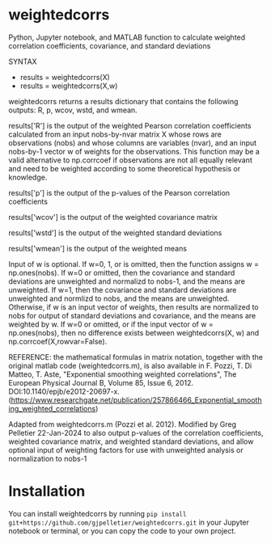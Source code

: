 # weightedcorrs
Python, Jupyter notebook, and MATLAB function to calculate weighted correlation coefficients, covariance, and standard deviations

SYNTAX

- results = weightedcorrs(X)
- results = weightedcorrs(X,w)

weightedcorrs returns a results dictionary that contains the following outputs: R, p, wcov, wstd, and wmean.

results['R'] is the output of the weighted Pearson correlation coefficients calculated from an input nobs-by-nvar matrix X whose rows are observations (nobs) and whose columns are variables (nvar), and an input nobs-by-1 vector w of weights for the observations. This function may be a valid alternative to np.corrcoef if observations are not all equally relevant and need to be weighted according to some theoretical hypothesis or knowledge.

results['p'] is the output of the p-values of the Pearson correlation coefficients

results['wcov'] is the output of the weighted covariance matrix

results['wstd'] is the output of the weighted standard deviations

results['wmean'] is the output of the weighted means

Input of w is optional. If w=0, 1, or is omitted, then the function assigns w = np.ones(nobs). If w=0 or omitted, then the covariance and standard deviations are unweighted and normalizd to nobs-1, and the means are unweighted. If w=1, then the covariance and standard deviations are unweighted and normlizd to nobs, and the means are unweighted. Otherwise, if w is an input vector of weights, then results are normalized to nobs for output of standard deviations and covariance, and the means are weighted by w. If w=0 or omitted, or if the input vector of w = np.ones(nobs), then no difference exists between weightedcorrs(X, w) and np.corrcoef(X,rowvar=False).

REFERENCE: the mathematical formulas in matrix notation, together with the original matlab code (weightedcorrs.m), is also available in F. Pozzi, T. Di Matteo, T. Aste, "Exponential smoothing weighted correlations", The European Physical Journal B, Volume 85, Issue 6, 2012. DOI:10.1140/epjb/e2012-20697-x. (https://www.researchgate.net/publication/257866466_Exponential_smoothing_weighted_correlations)

Adapted from weightedcorrs.m (Pozzi et al. 2012). Modified by Greg Pelletier 22-Jan-2024 to also output p-values of the correlation coefficients, weighted covariance matrix, and weighted standard deviations, and allow optional input of weighting factors for use with unweighted analysis or normalization to nobs-1

# Installation

You can install weightedcorrs by running ```pip install git+https://github.com/gjpelletier/weightedcorrs.git``` in your Jupyter notebook or terminal, or you can copy the code to your own project.


